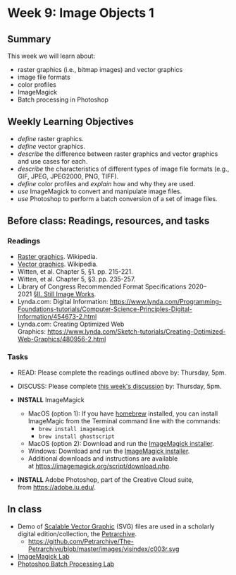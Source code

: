 # Week 9: Image Objects 1

## Summary

This week we will learn about:

- raster graphics (i.e., bitmap images) and vector graphics
- image file formats
- color profiles
- ImageMagick
- Batch processing in Photoshop

## Weekly Learning Objectives

*   _define_ raster graphics.
*   _define_ vector graphics.
*   _describe_ the difference between raster graphics and vector graphics and use cases for each.
*   _describe_ the characteristics of different types of image file formats (e.g., GIF, JPEG, JPEG2000, PNG, TIFF).
*   _define_ color profiles and _explain_ how and why they are used.
*   _use_ ImageMagick to convert and manipulate image files.
*   _use_ Photoshop to perform a batch conversion of a set of image files.

## Before class: Readings, resources, and tasks

### Readings
*   [Raster graphics](https://en.wikipedia.org/wiki/Raster_graphics). Wikipedia.
*   [Vector graphics](https://en.wikipedia.org/wiki/Vector_graphics). Wikipedia.
*   Witten, et al. Chapter 5, §1. pp. 215-221.
*   Witten, et al. Chapter 5, §3. pp. 235-257.
*   Library of Congress Recommended Format Specifications 2020–2021 [§II. Still Image Works](https://www.loc.gov/preservation/resources/rfs/index.html).
*   Lynda.com: Digital Information: <https://www.lynda.com/Programming-Foundations-tutorials/Computer-Science-Principles-Digital-Information/454673-2.html>
*   Lynda.com: Creating Optimized Web Graphics: <https://www.lynda.com/Sketch-tutorials/Creating-Optimized-Web-Graphics/480956-2.html>

### Tasks
- READ: Please complete the readings outlined above by: Thursday, 5pm.
- DISCUSS: Please complete [this week's discussion](https://github.com/jawalsh/z652-Digital-Libraries/discussions/19) by: Thursday, 5pm.

- **INSTALL** ImageMagick
    *   MacOS (option 1): If you have [homebrew](https://brew.sh/) installed, you can install ImageMagic from the Terminal command line with the commands:
        *   `brew install imagemagick`
        *   `brew install ghostscript`
    *   MacOS (option 2): Download and run the [ImageMagick installer](https://imagemagick.org/script/download.php#macosx).
    *   Windows: Download and run the [ImageMagick installer](https://imagemagick.org/script/download.php#windows).
    *   Additional downloads and instructions are available at <https://imagemagick.org/script/download.php>.
*   **INSTALL** Adobe Photoshop, part of the Creative Cloud suite, from <https://adobe.iu.edu/>.

## In class
- Demo of [Scalable Vector Graphic](https://en.wikipedia.org/wiki/Scalable_Vector_Graphics) (SVG) files are used in a scholarly digital edition/collection, the [Petrarchive](http://petrarchive.org/).
	- <https://github.com/Petrarchive/The-Petrarchive/blob/master/images/visindex/c003r.svg>
- [ImageMagick Lab](lab_imagemagick.md)
- [Photoshop Batch Processing Lab](lab_photoshop_batch.md)

